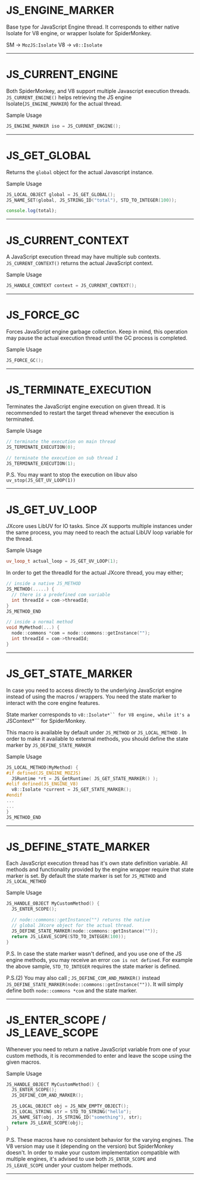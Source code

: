 # JS_ENGINE_MARKER
Base type for JavaScript Engine thread. It corresponds to either native Isolate for V8 engine, or wrapper Isolate  for SpiderMonkey.

SM -> ```MozJS:Isolate```
V8 -> ```v8::Isolate```
***

# JS_CURRENT_ENGINE
Both SpiderMonkey, and V8 support multiple Javascript execution threads. ```JS_CURRENT_ENGINE()``` helps retrieving the JS engine Isolate(```JS_ENGINE_MARKER```) for the actual thread. 

Sample Usage
```c++
JS_ENGINE_MARKER iso = JS_CURRENT_ENGINE();
```
***

# JS_GET_GLOBAL
Returns the ```global``` object for the actual Javascript instance. 

Sample Usage
```c++
JS_LOCAL_OBJECT global = JS_GET_GLOBAL();
JS_NAME_SET(global, JS_STRING_ID("total"), STD_TO_INTEGER(100));
```
```js
console.log(total);
```
***

# JS_CURRENT_CONTEXT
A JavaScript execution thread may have multiple sub contexts. ```JS_CURRENT_CONTEXT()``` returns the actual JavaScript context. 

Sample Usage
```c++
JS_HANDLE_CONTEXT context = JS_CURRENT_CONTEXT();
```
***

# JS_FORCE_GC
Forces JavaScript engine garbage collection. Keep in mind, this operation may pause the actual execution thread until the GC process is completed. 

Sample Usage
```c++
JS_FORCE_GC();
```
***

# JS_TERMINATE_EXECUTION
Terminates the JavaScript engine execution on given thread. It is recommended to restart the target thread whenever the execution is terminated. 

Sample Usage
```c++
// terminate the execution on main thread
JS_TERMINATE_EXECUTION(0); 

// terminate the execution on sub thread 1
JS_TERMINATE_EXECUTION(1); 
```
P.S. You may want to stop the execution on libuv also ```uv_stop(JS_GET_UV_LOOP(1))```
***

# JS_GET_UV_LOOP
JXcore uses LibUV for IO tasks. Since JX supports multiple instances under the same process, you may need to reach the actual LibUV loop variable for the thread.

Sample Usage
```c++
uv_loop_t actual_loop = JS_GET_UV_LOOP(1);
```
In order to get the threadId for the actual JXcore thread, you may either;
```c++
// inside a native JS_METHOD
JS_METHOD(.....) {
  // there is a predefined com variable
  int threadId = com->threadId;
}
JS_METHOD_END

// inside a normal method
void MyMethod(...) {
  node::commons *com = node::commons::getInstance("");
  int threadId = com->threadId;
}
```
***

# JS_GET_STATE_MARKER
In case you need to access directly to the underlying JavaScript engine instead of using the macros / wrappers. You need the state marker to interact with the core engine features. 

State marker corresponds to ```v8::Isolate*`` for V8 engine, while it's a ```JSContext*``` for SpiderMonkey. 

This macro is available by default under ```JS_METHOD``` or ```JS_LOCAL_METHOD``` . In order to make it available to external methods, you should define the state marker by ```JS_DEFINE_STATE_MARKER``` 

Sample Usage
```c++
JS_LOCAL_METHOD(MyMethod) {
#if defined(JS_ENGINE_MOZJS)
  JSRuntime *rt = JS_GetRuntime( JS_GET_STATE_MARKER() );
#elif defined(JS_ENGINE_V8)
  v8::Isolate *current = JS_GET_STATE_MARKER();
#endif
...
...
}
JS_METHOD_END
```
***

# JS_DEFINE_STATE_MARKER
Each JavaScript execution thread has it's own state definition variable. All methods and functionality provided by the engine wrapper require that state marker is set. By default the state marker is set for ```JS_METHOD``` and ```JS_LOCAL_METHOD```

Sample Usage
```c++
JS_HANDLE_OBJECT MyCustomMethod() {
  JS_ENTER_SCOPE();

  // node::commons::getInstance("") returns the native
  // global JXcore object for the actual thread.
  JS_DEFINE_STATE_MARKER(node::commons::getInstance(""));
  return JS_LEAVE_SCOPE(STD_TO_INTEGER(100));
}
```
P.S. In case the state marker wasn't defined, and you use one of the JS engine methods, you may receive an error ```com is not defined```. For example the above sample, ```STD_TO_INTEGER``` requires the state marker is defined.

P.S.(2) You may also call ;
```JS_DEFINE_COM_AND_MARKER()``` instead ```JS_DEFINE_STATE_MARKER(node::commons::getInstance(""))```. It will simply define both ```node::commons *com``` and the state marker.
***

# JS_ENTER_SCOPE / JS_LEAVE_SCOPE
Whenever you need to return a native JavaScript variable from one of your custom methods, it is recommended to enter and leave the scope using the given macros.

Sample Usage
```c++
JS_HANDLE_OBJECT MyCustomMethod() {
  JS_ENTER_SCOPE();
  JS_DEFINE_COM_AND_MARKER();

  JS_LOCAL_OBJECT obj = JS_NEW_EMPTY_OBJECT();
  JS_LOCAL_STRING str = STD_TO_STRING("hello");
  JS_NAME_SET(obj, JS_STRING_ID("something"), str);
  return JS_LEAVE_SCOPE(obj);
}
```
P.S. These macros have no consistent behavior for the varying engines. The V8 version may use it (depending on the version) but SpiderMonkey doesn't. In order to make your custom implementation compatible with multiple engines, it's advised to use both ```JS_ENTER_SCOPE``` and ```JS_LEAVE_SCOPE``` under your custom helper methods.
***




